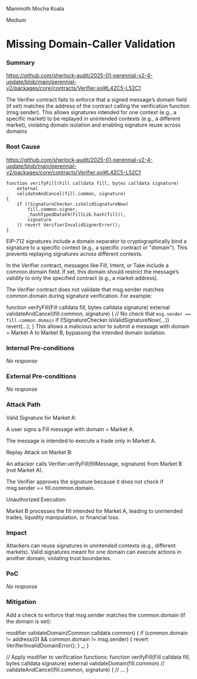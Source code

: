 Mammoth Mocha Koala

Medium

# Missing Domain-Caller Validation

### Summary

https://github.com/sherlock-audit/2025-01-perennial-v2-4-update/blob/main/perennial-v2/packages/core/contracts/Verifier.sol#L42C5-L52C1

The Verifier contract fails to enforce that a signed message’s domain field (if set) matches the address of the contract calling the verification function (msg.sender). This allows signatures intended for one context (e.g., a specific market) to be replayed in unintended contexts (e.g., a different market), violating domain isolation and enabling signature reuse across domains

### Root Cause

https://github.com/sherlock-audit/2025-01-perennial-v2-4-update/blob/main/perennial-v2/packages/core/contracts/Verifier.sol#L42C5-L52C1

    function verifyFill(Fill calldata fill, bytes calldata signature)
        external
        validateAndCancel(fill.common, signature)
    {
        if (!SignatureChecker.isValidSignatureNow(
            fill.common.signer,
            _hashTypedDataV4(FillLib.hash(fill)),
            signature
        )) revert VerifierInvalidSignerError();
    }



EIP-712 signatures include a domain separator to cryptographically bind a signature to a specific context (e.g., a specific contract or "domain"). This prevents replaying signatures across different contexts.

In the Verifier contract, messages like Fill, Intent, or Take include a common.domain field. If set, this domain should restrict the message’s validity to only the specified contract (e.g., a market address).


The Verifier contract does not validate that msg.sender matches common.domain during signature verification. For example:


function verifyFill(Fill calldata fill, bytes calldata signature)
    external
    validateAndCancel(fill.common, signature)
{
    //  No check that `msg.sender == fill.common.domain`
    if (!SignatureChecker.isValidSignatureNow(...)) revert(...);
}
This allows a malicious actor to submit a message with domain = Market A to Market B, bypassing the intended domain isolation.

### Internal Pre-conditions

_No response_

### External Pre-conditions

_No response_

### Attack Path

Valid Signature for Market A:

A user signs a Fill message with domain = Market A.

The message is intended to execute a trade only in Market A.

Replay Attack on Market B:

An attacker calls Verifier.verifyFill(fillMessage, signature) from Market B (not Market A).

The Verifier approves the signature because it does not check if msg.sender == fill.common.domain.

Unauthorized Execution:

Market B processes the fill intended for Market A, leading to unintended trades, liquidity manipulation, or financial loss.

### Impact

Attackers can reuse signatures in unintended contexts (e.g., different markets).
Valid signatures meant for one domain can execute actions in another domain, violating trust boundaries.

### PoC

_No response_

### Mitigation

Add a check to enforce that msg.sender matches the common.domain (if the domain is set):

modifier validateDomain(Common calldata common) {
    if (common.domain != address(0) && common.domain != msg.sender) {
        revert VerifierInvalidDomainError();
    }
    _;
}

// Apply modifier to verification functions:
function verifyFill(Fill calldata fill, bytes calldata signature)
    external
    validateDomain(fill.common) // 
    validateAndCancel(fill.common, signature)
{
    // ...
}